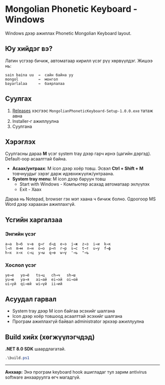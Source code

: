 # Mongolian Phonetic Keyboard - Windows

Windows дээр ажиллах Phonetic Mongolian Keyboard layout.

## Юу хийдэг вэ?

Латин үсгээр бичиж, автоматаар кирилл үсэг рүү хөрвүүлдэг. Жишээ нь:

```
sain baina uu  →  сайн байна уу
mongol         →  монгол
bayarlalaa     →  баярлалаа
```

## Суулгах

1. [Releases](../../releases) хэсгээс `MongolianPhoneticKeyboard-Setup-1.0.0.exe` татаж авна
2. Installer-г ажиллуулна
3. Суулгана

## Хэрэглэх

Суулгасны дараа **М** үсэг system tray дээр гарч ирнэ (цагийн дэргэд). Default-оор асаалттай байна.

- **Асаах/унтраах**: М icon дээр хоёр товш. Эсвэл **Ctrl + Shift + M** товчнуудыг зэрэг дарж идэвхижүүлж/унтраана.
- **System tray menu**: М icon дээр баруун товш
  - Start with Windows - Компьютер асахад автоматаар эхлүүлэх
  - Exit - Хаах

Дараа нь Notepad, browser гэх мэт хаана ч бичиж болно.
Одоогоор MS Word дээр хараахан ажиллахгүй. 
## Үсгийн харгалзаа

### Энгийн үсэг

```
a→а  b→б  v→в  g→г  d→д  e→э  j→ж  z→з  i→и  k→к
l→л  m→м  n→н  o→о  p→п  r→р  s→с  t→т  u→у  f→ф
h→х  x→х  c→ц  y→ы  q→ө  w→ү  '→ь  "→ъ
```

### Хослол үсэг

```
ye→е   yo→ё   ts→ц   ch→ч   sh→ш
yu→ю   ya→я   ai→ай  ei→эй  oi→ой
ui→уй  qi→өй  wi→үй  ii→ий
```

## Асуудал гарвал

- System tray дээр М icon байгаа эсэхийг шалгана
- Icon дээр хоёр товшоод асаалттай эсэхийг шалгана
- Програм ажиллахгүй байвал administrator эрхээр ажиллуулна

## Build хийх (хөгжүүлэгчдэд)

**.NET 8.0 SDK** шаардлагатай.

```powershell
.\build.ps1
```

---

**Анхаар:** Энэ програм keyboard hook ашигладаг тул зарим antivirus software анхааруулга өгч магадгүй.
